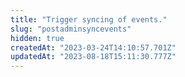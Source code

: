 ```yaml
---
title: "Trigger syncing of events."
slug: "postadminsyncevents"
hidden: true
createdAt: "2023-03-24T14:10:57.701Z"
updatedAt: "2023-08-18T15:11:30.777Z"
---
```

